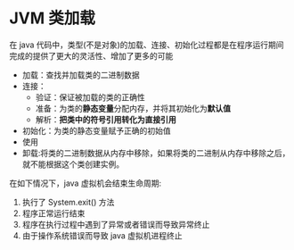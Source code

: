 # JVM 类加载

在 java 代码中，类型(不是对象)的加载、连接、初始化过程都是在程序运行期间完成的提供了更大的灵活性、增加了更多的可能

* 加载：查找并加载类的二进制数据
* 连接：
    * 验证：保证被加载的类的正确性
    * 准备：为类的**静态变量**分配内存，并将其初始化为**默认值**
    * 解析：**把类中的符号引用转化为直接引用**
* 初始化：为类的静态变量赋予正确的初始值   
* 使用
* 卸载:将类的二进制数据从内存中移除，如果将类的二进制从内存中移除之后，就不能根据这个类创建实例。

在如下情况下，java 虚拟机会结束生命周期:
1. 执行了 System.exit() 方法
2. 程序正常运行结束
3. 程序在执行过程中遇到了异常或者错误而导致异常终止
4. 由于操作系统错误而导致 java 虚拟机进程终止
